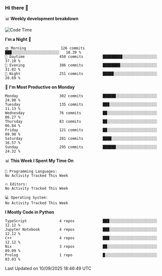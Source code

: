 ### Hi there 👋

📊 **Weekly development breakdown**
<!--START_SECTION:waka-->
![Code Time](http://img.shields.io/badge/Code%20Time-394%20hrs%2055%20mins-blue)

**I'm a Night 🦉** 

```text
🌞 Morning                126 commits         ███░░░░░░░░░░░░░░░░░░░░░░   10.39 % 
🌆 Daytime                450 commits         █████████░░░░░░░░░░░░░░░░   37.10 % 
🌃 Evening                386 commits         ████████░░░░░░░░░░░░░░░░░   31.82 % 
🌙 Night                  251 commits         █████░░░░░░░░░░░░░░░░░░░░   20.69 % 
```
📅 **I'm Most Productive on Monday** 

```text
Monday                   302 commits         ██████░░░░░░░░░░░░░░░░░░░   24.90 % 
Tuesday                  135 commits         ███░░░░░░░░░░░░░░░░░░░░░░   11.13 % 
Wednesday                76 commits          ██░░░░░░░░░░░░░░░░░░░░░░░   06.27 % 
Thursday                 83 commits          ██░░░░░░░░░░░░░░░░░░░░░░░   06.84 % 
Friday                   121 commits         ██░░░░░░░░░░░░░░░░░░░░░░░   09.98 % 
Saturday                 201 commits         ████░░░░░░░░░░░░░░░░░░░░░   16.57 % 
Sunday                   295 commits         ██████░░░░░░░░░░░░░░░░░░░   24.32 % 
```


📊 **This Week I Spent My Time On** 

```text
💬 Programming Languages: 
No Activity Tracked This Week

🔥 Editors: 
No Activity Tracked This Week

💻 Operating System: 
No Activity Tracked This Week
```

**I Mostly Code in Python** 

```text
TypeScript               4 repos             ███░░░░░░░░░░░░░░░░░░░░░░   12.12 % 
Jupyter Notebook         4 repos             ███░░░░░░░░░░░░░░░░░░░░░░   12.12 % 
C++                      4 repos             ███░░░░░░░░░░░░░░░░░░░░░░   12.12 % 
Nix                      3 repos             ██░░░░░░░░░░░░░░░░░░░░░░░   09.09 % 
Prolog                   1 repo              █░░░░░░░░░░░░░░░░░░░░░░░░   03.03 % 
```




 Last Updated on 10/09/2025 18:46:49 UTC
<!--END_SECTION:waka-->
<!--
**R-enanVieira/R-enanVieira** is a ✨ _special_ ✨ repository because its `README.md` (this file) appears on your GitHub profile.

Here are some ideas to get you started:

- 🔭 I’m currently working on ...
- 🌱 I’m currently learning ...
- 👯 I’m looking to collaborate on ...
- 🤔 I’m looking for help with ...
- 💬 Ask me about ...
- 📫 How to reach me: ...
- 😄 Pronouns: ...
- ⚡ Fun fact: ...
-->
